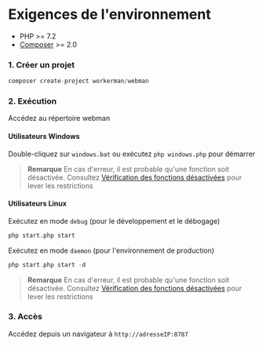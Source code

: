 # Exigences de l'environnement

* PHP >= 7.2
* [Composer](https://getcomposer.org/) >= 2.0

### 1. Créer un projet

```php
composer create-project workerman/webman
```

### 2. Exécution

Accédez au répertoire webman

#### Utilisateurs Windows
Double-cliquez sur `windows.bat` ou exécutez `php windows.php` pour démarrer

> **Remarque**
> En cas d'erreur, il est probable qu'une fonction soit désactivée. Consultez [Vérification des fonctions désactivées](others/disable-function-check.md) pour lever les restrictions

#### Utilisateurs Linux
Exécutez en mode `debug` (pour le développement et le débogage)

```php
php start.php start
```

Exécutez en mode `daemon` (pour l'environnement de production)

```php
php start.php start -d
```

> **Remarque**
> En cas d'erreur, il est probable qu'une fonction soit désactivée. Consultez [Vérification des fonctions désactivées](others/disable-function-check.md) pour lever les restrictions

### 3. Accès

Accédez depuis un navigateur à `http://adresseIP:8787`
